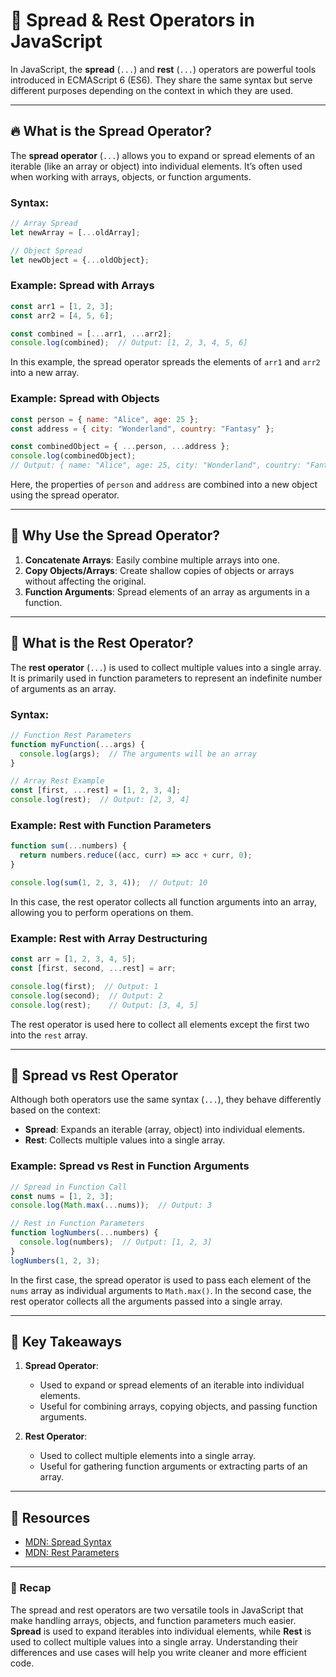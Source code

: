 # 🌟 Spread & Rest Operators in JavaScript

In JavaScript, the **spread** (`...`) and **rest** (`...`) operators are powerful tools introduced in ECMAScript 6 (ES6). They share the same syntax but serve different purposes depending on the context in which they are used.

---

## 🔥 What is the Spread Operator?

The **spread operator** (`...`) allows you to expand or spread elements of an iterable (like an array or object) into individual elements. It’s often used when working with arrays, objects, or function arguments.

### Syntax:

```javascript
// Array Spread
let newArray = [...oldArray];

// Object Spread
let newObject = {...oldObject};
```

### Example: Spread with Arrays

```javascript
const arr1 = [1, 2, 3];
const arr2 = [4, 5, 6];

const combined = [...arr1, ...arr2];
console.log(combined);  // Output: [1, 2, 3, 4, 5, 6]
```

In this example, the spread operator spreads the elements of `arr1` and `arr2` into a new array.

### Example: Spread with Objects

```javascript
const person = { name: "Alice", age: 25 };
const address = { city: "Wonderland", country: "Fantasy" };

const combinedObject = { ...person, ...address };
console.log(combinedObject);
// Output: { name: "Alice", age: 25, city: "Wonderland", country: "Fantasy" }
```

Here, the properties of `person` and `address` are combined into a new object using the spread operator.

---

## 🚀 Why Use the Spread Operator?

1. **Concatenate Arrays**: Easily combine multiple arrays into one.
2. **Copy Objects/Arrays**: Create shallow copies of objects or arrays without affecting the original.
3. **Function Arguments**: Spread elements of an array as arguments in a function.

---

## 🧩 What is the Rest Operator?

The **rest operator** (`...`) is used to collect multiple values into a single array. It is primarily used in function parameters to represent an indefinite number of arguments as an array.

### Syntax:

```javascript
// Function Rest Parameters
function myFunction(...args) {
  console.log(args);  // The arguments will be an array
}

// Array Rest Example
const [first, ...rest] = [1, 2, 3, 4];
console.log(rest);  // Output: [2, 3, 4]
```

### Example: Rest with Function Parameters

```javascript
function sum(...numbers) {
  return numbers.reduce((acc, curr) => acc + curr, 0);
}

console.log(sum(1, 2, 3, 4));  // Output: 10
```

In this case, the rest operator collects all function arguments into an array, allowing you to perform operations on them.

### Example: Rest with Array Destructuring

```javascript
const arr = [1, 2, 3, 4, 5];
const [first, second, ...rest] = arr;

console.log(first);  // Output: 1
console.log(second);  // Output: 2
console.log(rest);    // Output: [3, 4, 5]
```

The rest operator is used here to collect all elements except the first two into the `rest` array.

---

## 🚀 Spread vs Rest Operator

Although both operators use the same syntax (`...`), they behave differently based on the context:

- **Spread**: Expands an iterable (array, object) into individual elements.
- **Rest**: Collects multiple values into a single array.

### Example: Spread vs Rest in Function Arguments

```javascript
// Spread in Function Call
const nums = [1, 2, 3];
console.log(Math.max(...nums));  // Output: 3

// Rest in Function Parameters
function logNumbers(...numbers) {
  console.log(numbers);  // Output: [1, 2, 3]
}
logNumbers(1, 2, 3);
```

In the first case, the spread operator is used to pass each element of the `nums` array as individual arguments to `Math.max()`. In the second case, the rest operator collects all the arguments passed into a single array.

---

## 🧩 Key Takeaways

1. **Spread Operator**:
   - Used to expand or spread elements of an iterable into individual elements.
   - Useful for combining arrays, copying objects, and passing function arguments.

2. **Rest Operator**:
   - Used to collect multiple elements into a single array.
   - Useful for gathering function arguments or extracting parts of an array.

---

## 🔗 Resources
- [MDN: Spread Syntax](https://developer.mozilla.org/en-US/docs/Web/JavaScript/Reference/Operators/Spread_syntax)
- [MDN: Rest Parameters](https://developer.mozilla.org/en-US/docs/Web/JavaScript/Reference/Functions/rest_parameters)

---

### 🎉 Recap

The spread and rest operators are two versatile tools in JavaScript that make handling arrays, objects, and function parameters much easier. **Spread** is used to expand iterables into individual elements, while **Rest** is used to collect multiple values into a single array. Understanding their differences and use cases will help you write cleaner and more efficient code.

